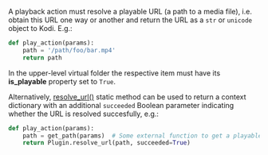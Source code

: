 A playback action must resolve a playable URL (a path to a media file), i.e. obtain this URL one way or another and return the URL as a `str` or `unicode` object to Kodi. E.g.:
```python
def play_action(params):
    path = '/path/foo/bar.mp4'
    return path
```
In the upper-level virtual folder the respective item must have its **is_playable** property set to `True`.

Alternatively, [resolve_url()](http://romanvm.github.io/script.module.simpleplugin/docs/simpleplugin.Plugin-class.html#resolve_url) static method can be used to return a context dictionary with an additional `succeeded` Boolean parameter indicating whether the URL is resolved succesfully, e.g.:
```python
def play_action(params):
    path = get_path(params)  # Some external function to get a playable path
    return Plugin.resolve_url(path, succeeded=True)
```

